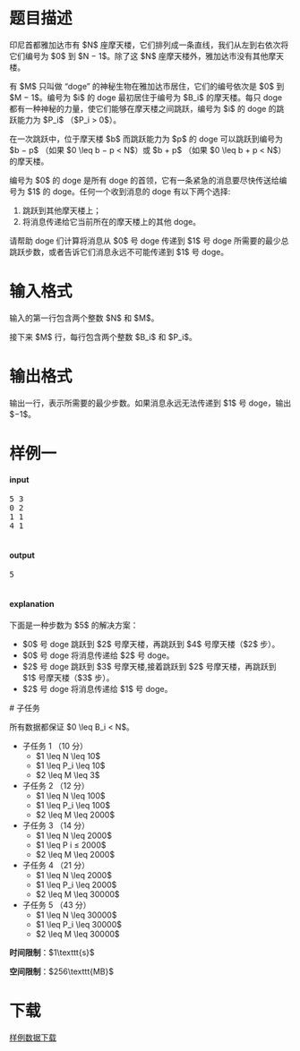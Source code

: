 # 题目描述

<p>印尼首都雅加达市有 $N$ 座摩天楼，它们排列成一条直线，我们从左到右依次将它们编号为 $0$ 到 $N − 1$。除了这 $N$ 座摩天楼外，雅加达市没有其他摩天楼。</p>
<p>有 $M$ 只叫做 “doge” 的神秘生物在雅加达市居住，它们的编号依次是 $0$ 到 $M − 1$。编号为 $i$ 的 doge 最初居住于编号为 $B_i$ 的摩天楼。每只 doge 都有一种神秘的力量，使它们能够在摩天楼之间跳跃，编号为 $i$ 的 doge 的跳跃能力为 $P_i$ （$P_i &gt; 0$）。</p>
<p>在一次跳跃中，位于摩天楼 $b$ 而跳跃能力为 $p$ 的 doge 可以跳跃到编号为 $b − p$ （如果 $0 \leq b − p &lt; N$）或 $b + p$ （如果 $0 \leq b + p &lt; N$）的摩天楼。</p>
<p>编号为 $0$ 的 doge 是所有 doge 的首领，它有一条紧急的消息要尽快传送给编
号为 $1$ 的 doge。任何一个收到消息的 doge 有以下两个选择:</p>
<ol><li>跳跃到其他摩天楼上；</li>
<li>将消息传递给它当前所在的摩天楼上的其他 doge。</li>
</ol><p>请帮助 doge 们计算将消息从 $0$ 号 doge 传递到 $1$ 号 doge 所需要的最少总跳跃步数，或者告诉它们消息永远不可能传递到 $1$ 号 doge。</p>

# 输入格式


<p>输入的第一行包含两个整数 $N$ 和 $M$。</p>
<p>接下来 $M$ 行，每行包含两个整数 $B_i$ 和 $P_i$。</p>

# 输出格式


<p>输出一行，表示所需要的最少步数。如果消息永远无法传递到 $1$ 号 doge，输出 $−1$。</p>

# 样例一


<h4>input</h4>
<pre>5 3
0 2
1 1
4 1

</pre>

<h4>output</h4>
<pre>5

</pre>

<h4>explanation</h4>
<p>下面是一种步数为 $5$ 的解决方案：</p>
<ul><li>$0$ 号 doge 跳跃到 $2$ 号摩天楼，再跳跃到 $4$ 号摩天楼（$2$ 步）。</li>
<li>$0$ 号 doge 将消息传递给 $2$ 号 doge。</li>
<li>$2$ 号 doge 跳跃到 $3$ 号摩天楼,接着跳跃到 $2$ 号摩天楼，再跳跃到 $1$ 号摩天楼（$3$ 步）。</li>
<li>$2$ 号 doge 将消息传递给 $1$ 号 doge。</li>
</ul>
# 子任务


<p>所有数据都保证 $0 \leq B_i &lt; N$。</p>
<ul><li>子任务 1 （10 分）<ul><li>$1 \leq N \leq 10$</li>
<li>$1 \leq P_i \leq 10$</li>
<li>$2 \leq M \leq 3$</li>
</ul></li>
<li>子任务 2 （12 分）<ul><li>$1 \leq N \leq 100$</li>
<li>$1 \leq P_i \leq 100$</li>
<li>$2 \leq M \leq 2000$</li>
</ul></li>
<li>子任务 3 （14 分）<ul><li>$1 \leq N \leq 2000$</li>
<li>$1 \leq P i ≤ 2000$</li>
<li>$2 \leq M \leq 2000$</li>
</ul></li>
<li>子任务 4 （21 分）<ul><li>$1 \leq N \leq 2000$</li>
<li>$1 \leq P_i \leq 2000$</li>
<li>$2 \leq M \leq 30000$</li>
</ul></li>
<li>子任务 5 （43 分）<ul><li>$1 \leq N \leq 30000$</li>
<li>$1 \leq P_i \leq 30000$</li>
<li>$2 \leq M \leq 30000$</li>
</ul></li>
</ul><p><strong>时间限制</strong>：$1\texttt{s}$</p>
<p><strong>空间限制</strong>：$256\texttt{MB}$</p>

# 下载


<p><a href="/download.php?type=problem&amp;id=111">样例数据下载</a></p>
